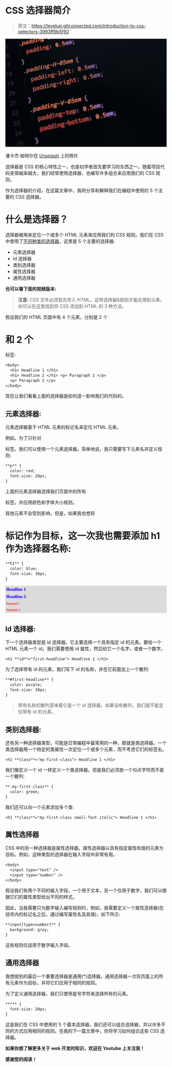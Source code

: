 # CSS 选择器简介

> 原文：<https://levelup.gitconnected.com/introduction-to-css-selectors-3993ff9b5f92>

![](img/d305fde0d5141ef955756f8f067ab514.png)

潘卡杰·帕特尔在 [Unsplash](https://unsplash.com?utm_source=medium&utm_medium=referral) 上的照片

选择器是 CSS 的核心特性之一，也是初学者首先要学习的东西之一。随着项目代码变得越来越大，我们经常使用选择器，也编写许多组合来应用我们的 CSS 规则。

作为选择器的介绍，在这篇文章中，我将分享和解释我们在编程中使用的 5 个主要的 CSS 选择器。

# 什么是选择器？

选择器被用来定位一个或多个 HTML 元素来应用我们的 CSS 规则。我们在 CSS 中使用了[不同种类的选择器](https://www.w3schools.com/cssref/css_selectors.asp)，这里是 5 个主要的选择器:

*   元素选择器
*   Id 选择器
*   类别选择器
*   属性选择器
*   通用选择器

**也可以看下面的视频版本:**

> **注意:** CSS 文件必须首先导入 HTML，这样选择器&规则才能应用到元素。你可以在这里找到将 CSS 添加到 HTML 的 3 种方法。

假设我们的 HTML 页面中有 4 个元素，分别是 2 个

# 和 2 个

标签:

```
<body>
  <h1> Headline 1 </h1>
  <h1> Headline 2 </h1> <p> Paragraph 1 </p>
  <p> Paragraph 2 </p>
</body>
```

现在让我们看看上面的选择器是如何逐一影响我们的代码的。

## 元素选择器:

元素选择器基于 HTML 元素的标记名来定位 HTML 元素。

例如，为了只针对

标签，我们可以使用一个元素选择器。简单地说，我只需要写下元素名并定义规则:

```
**p** {
  color: red;
  font-size: 20px;
}
```

上面的元素选择器选择我们页面中的所有

标签，并应用颜色和字体大小规则。

其他元素不会受到影响，但是，如果我也想将

# 标记作为目标，这一次我也需要添加 h1 作为选择器名称:

```
**h1** {
  color: blue;
  font-size: 30px;
}
```

![](img/1586a41e65b70af31757a82464e0648b.png)

## Id 选择器:

下一个选择器类型是 id 选择器。它主要选择一个具有指定 id 的元素。要给一个 HTML 元素一个 id，我们需要使用 id 属性，然后给它一个名字，或者一个数字。

```
<h1 **id**="first-headline"> Headline 1 </h1>
```

为了选择带有 id 的元素，我们写下 id 的名称，并在它前面加上一个散列:

```
**#first-headline** {
  color: purple;
  font-size: 30px;
}
```

> 带有名称的散列意味着它是一个 id 选择器，如果没有散列，我们就不能定位带有 id 的元素。

## 类别选择器:

还有另一种选择器类型，可能是日常编程中最常用的一种，那就是类选择器。一个类选择器用一个特定的类属性一次定位一个或多个元素，而不考虑它们的标签名。

```
<h1 **class**="my-first-class"> Headline 1 </h1>
```

我们像定义一个 id 一样定义一个类选择器，但是我们必须放一个句点字符而不是一个散列:

```
**.my-first-class** {
  color: green;
}
```

我们还可以向一个元素添加多个类:

```
<h1 **class**="my-first-class small-font italic"> Headline 1 </h1>
```

## 属性选择器

CSS 中的另一种选择器是属性选择器。属性选择器以具有指定属性和值的元素为目标。例如，这种类型的选择器在输入字段中非常有用。

```
<body>
  <input type="text" />
  <input type="number" />
</body>
```

假设我们有两个不同的输入字段，一个用于文本，另一个仅用于数字，我们可以根据它们的属性类型给出不同的样式。

因此，当我需要只为数字输入编写规则时，例如，我需要定义一个属性选择器(在括号内的标记名之后，通过编写属性名及其值)，如下所示:

```
**input[type=number]** {
  background: gray;
}
```

这些规则仅适用于数字输入字段。

## 通用选择器

我想提到的最后一个重要选择器是通用(*)选择器。通用选择器一次将页面上的所有元素作为目标，并将它们应用于相同的规则。

为了定义通用选择器，我们只使用星号字符来选择所有的元素。

```
***** {
  font-size: 20px;
}
```

这是我们在 CSS 中使用的 5 个基本选择器。我们还可以组合选择器，并以许多不同的方式应用相同的规则。在我的下一篇文章中，你将学习如何组合这些 CSS 选择器。

**如果你想了解更多关于 web 开发的知识，欢迎在 Youtube 上关注我**[](https://www.youtube.com/channel/UC1EgYPCvKCXFn8HlpoJwY3Q)****！****

**感谢您的阅读！**